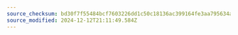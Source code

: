 ```yaml
---
source_checksum: bd30f7f55484bcf7603226dd1c50c18136ac399164fe3aa795634af4093eb239
source_modified: 2024-12-12T21:11:49.584Z
---
```


